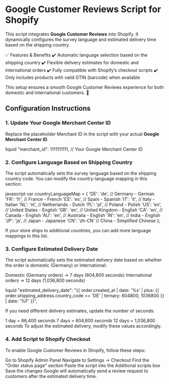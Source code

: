 # Google Customer Reviews Script for Shopify

This script integrates **Google Customer Reviews** into Shopify. It dynamically configures the survey language and estimated delivery time based on the shipping country.

✅ Features & Benefits
✔️ Automatic language selection based on the shipping country
✔️ Flexible delivery estimates for domestic and international orders
✔️ Fully compatible with Shopify’s checkout scripts
✔️ Only includes products with valid GTIN (barcode) when available

This setup ensures a smooth Google Customer Reviews experience for both domestic and international customers. 🚀

## Configuration Instructions

### 1. Update Your Google Merchant Center ID
Replace the placeholder Merchant ID in the script with your actual **Google Merchant Center ID**.

liquid
"merchant_id": 1111111111, // Your Google Merchant Center ID 

### 2. Configure Language Based on Shipping Country
The script automatically sets the survey language based on the shipping country code.
You can modify the country-language mapping in this section:

javascript
var countryLanguageMap = {
  'DE': 'de', // Germany - German
  'FR': 'fr', // France - French
  'ES': 'es', // Spain - Spanish
  'IT': 'it', // Italy - Italian
  'NL': 'nl', // Netherlands - Dutch
  'PL': 'pl', // Poland - Polish
  'US': 'en', // United States - English
  'GB': 'en', // United Kingdom - English
  'CA': 'en', // Canada - English
  'AU': 'en', // Australia - English
  'IN': 'en', // India - English
  'JP': 'ja', // Japan - Japanese
  'CN': 'zh-CN' // China - Simplified Chinese
};

If your store ships to additional countries, you can add more language mappings to this list.

### 3. Configure Estimated Delivery Date
The script automatically sets the estimated delivery date based on whether the order is domestic (Germany) or international:

Domestic (Germany orders) → 7 days (604,800 seconds)
International orders → 12 days (1,036,800 seconds)

liquid
"estimated_delivery_date": "{{ order.created_at | date: '%s' | plus: {{ order.shipping_address.country_code == 'DE' | ternary: 604800, 1036800 }} | date: '%F' }}",

If you need different delivery estimates, update the number of seconds:

1 day = 86,400 seconds
7 days = 604,800 seconds
12 days = 1,036,800 seconds
To adjust the estimated delivery, modify these values accordingly.

### 4. Add Script to Shopify Checkout
To enable Google Customer Reviews in Shopify, follow these steps:

Go to Shopify Admin Panel
Navigate to Settings → Checkout
Find the "Order status page" section
Paste the script into the Additional scripts box
Save the changes
Google will automatically send a review request to customers after the estimated delivery time.

